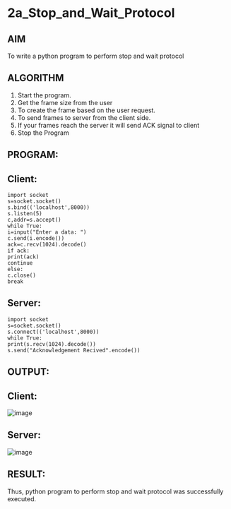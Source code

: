 # 2a_Stop_and_Wait_Protocol
## AIM 
To write a python program to perform stop and wait protocol
## ALGORITHM
1. Start the program.
2. Get the frame size from the user
3. To create the frame based on the user request.
4. To send frames to server from the client side.
5. If your frames reach the server it will send ACK signal to client
6. Stop the Program
## PROGRAM:
## Client:
```
import socket   
s=socket.socket()   
s.bind(('localhost',8000))  
s.listen(5)   
c,addr=s.accept()  
while True:   
i=input("Enter a data: ")   
c.send(i.encode())  
ack=c.recv(1024).decode()   
if ack:   
print(ack)   
continue   
else:   
c.close()  
break
```
## Server:
```
import socket   
s=socket.socket()   
s.connect(('localhost',8000))   
while True:   
print(s.recv(1024).decode())   
s.send("Acknowledgement Recived".encode())
```
## OUTPUT:
## Client:
![image](https://github.com/NaliniG007/2a_Stop_and_Wait_Protocol/assets/149366776/73e046c2-2bc0-41e5-98c7-e5c98efcfb47)
## Server:
![image](https://github.com/NaliniG007/2a_Stop_and_Wait_Protocol/assets/149366776/96396745-54ee-4702-8f0a-4bfad768c20c)
## RESULT:
Thus, python program to perform stop and wait protocol was successfully executed.
